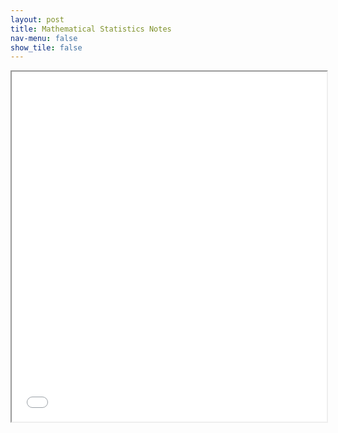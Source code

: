 ```yaml
---
layout: post
title: Mathematical Statistics Notes
nav-menu: false
show_tile: false
---
```



<iframe src="/college/notes/MathematicalStatistics/MathematicalStatistics.pdf"
        style="width: 100%; height: 40em;">
</iframe>
